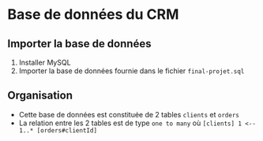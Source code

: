 # Base de données du CRM

## Importer la base de données

1. Installer MySQL
2. Importer la base de données fournie dans le fichier `final-projet.sql`
   
## Organisation
- Cette base de données est constituée de 2 tables `clients` et `orders`
- La relation entre les 2 tables est de type `one to many` où `[clients] 1 <-- 1..* [orders#clientId]`
